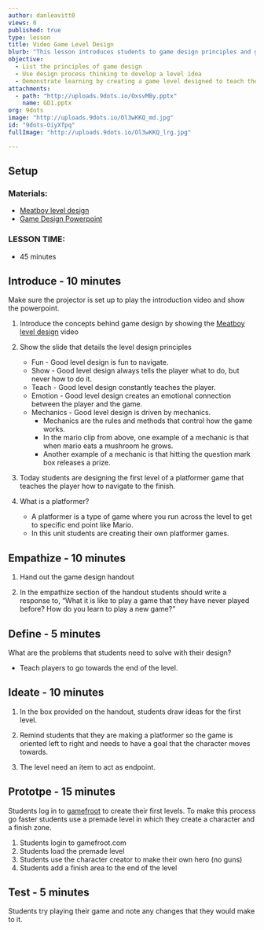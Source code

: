 ```yaml
---
author: danleavitt0
views: 0
published: true
type: lesson
title: Video Game Level Design
blurb: "This lesson introduces students to game design principles and gives students hands on experience creating their first level. Students use [gamefroot](http://www.gamefroot.com) to bring their level to life and test it."
objective: 
  - List the principles of game design
  - Use design process thinking to develop a level idea
  - Demonstrate learning by creating a game level designed to teach the player to get to an endpoint
attachments: 
  - path: "http://uploads.9dots.io/OxsvMBy.pptx"
    name: GD1.pptx
org: 9dots
image: "http://uploads.9dots.io/Ol3wKKQ_md.jpg"
id: "9dots-OiyXfpq"
fullImage: "http://uploads.9dots.io/Ol3wKKQ_lrg.jpg"

---
```


## Setup

### Materials:

- [Meatboy level design](https://www.youtube.com/watch?v=ZH2wGpEZVgE)
- [Game Design Powerpoint]()

### LESSON TIME:

- 45 minutes

## Introduce - 10 minutes
Make sure the projector is set up to play the introduction video and show the powerpoint.

1. Introduce the concepts behind game design by showing the [Meatboy level design](https://www.youtube.com/watch?v=ZH2wGpEZVgE) video

2. Show the slide that details the level design principles
	- Fun - Good level design is fun to navigate.
	- Show - Good level design always tells the player what to do, but never how to do it.
	- Teach - Good level design constantly teaches the player.
	- Emotion - Good level design creates an emotional connection between the player and the game.
	- Mechanics - Good level design is driven by mechanics.
		- Mechanics are the rules and methods that control how the game works.
        - In the mario clip from above, one example of a mechanic is that when mario eats a mushroom he grows.
        - Another example of a mechanic is that hitting the question mark box releases a prize.

3. Today students are designing the first level of a platformer game that teaches the player how to navigate to the finish.

4. What is a platformer?
	- A platformer is a type of game where you run across the level to get to specific end point like Mario.
	- In this unit students are creating their own platformer games.

## Empathize - 10 minutes

1. Hand out the game design handout

2. In the empathize section of the handout students should write a response to, “What it is like to play a game that they have never played before? How do you learn to play a new game?”

## Define - 5 minutes
What are the problems that students need to solve with their design?

- Teach players to go towards the end of the level.

## Ideate - 10 minutes

1. In the box provided on the handout, students draw ideas for the first level. 

2. Remind students that they are making a platformer so the game is oriented left to right and needs to have a goal that the character moves towards.

3. The level need an item to act as endpoint.

## Prototpe - 15 minutes
Students log in to [gamefroot](http://www.gamefroot.com) to create their first levels. To make this process go faster students use a premade level in which they create a character and a finish zone.

1. Students login to gamefroot.com
2. Students load the premade level
3. Students use the character creator to make their own hero (no guns)
4. Students add a finish area to the end of the level

## Test - 5 minutes
Students try playing their game and note any changes that they would make to it.
